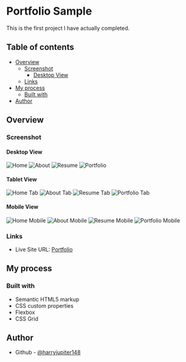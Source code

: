 # Portfolio Sample

This is the first project I have actually completed.

## Table of contents

- [Overview](#overview)
  - [Screenshot](#screenshot)
    - [Desktop View](#desktop-view)
  - [Links](#links)
- [My process](#my-process)
  - [Built with](#built-with)
- [Author](#author)

## Overview

### Screenshot

#### Desktop View
![Home](.Images/home.png)
![About](.Images/about.png)
![Resume](.Images/resume.png)
![Portfolio](.Images/portfolio.png)

#### Tablet View
![Home Tab](.Images/home-tab.jpeg)
![About Tab](.Images/about-tab.jpeg)
![Resume Tab](.Images/resume-tab.jpeg)
![Portfolio Tab](.Images/portfolio-tab.jpeg)

#### Mobile View
![Home Mobile](.Images/home-mobile.png)
![About Mobile](.Images/about-mobile.png)
![Resume Mobile](.Images/resume-mobile.png)
![Portfolio Mobile](.Images/portfolio-mobile.png)

### Links

- Live Site URL: [Portfolio](https://harryjupiter148.github.io/Portfolio-HTML-and-CSS-only/)

## My process

### Built with

- Semantic HTML5 markup
- CSS custom properties
- Flexbox
- CSS Grid

## Author

- Github - [@harryjupiter148](https://github.com/harryjupiter148)
